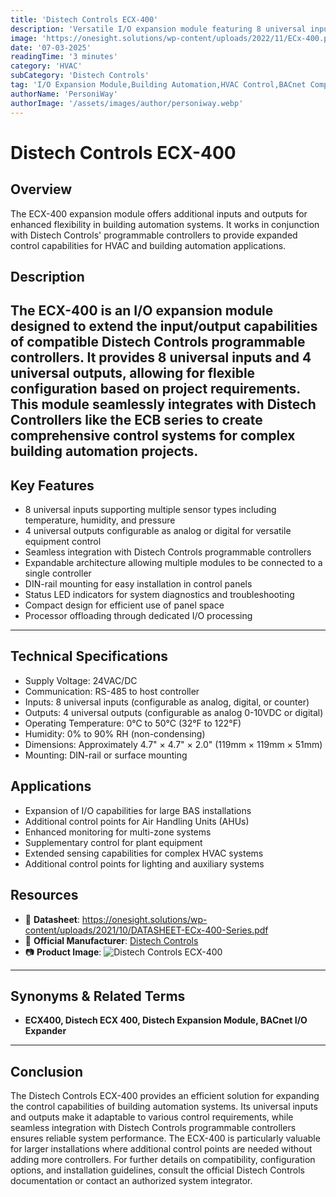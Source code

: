 ```yaml
---
title: 'Distech Controls ECX-400'
description: 'Versatile I/O expansion module featuring 8 universal inputs and 4 universal outputs, designed to extend the capabilities of Distech Controls programmable controllers for building automation systems.'
image: 'https://onesight.solutions/wp-content/uploads/2022/11/ECx-400.png'
date: '07-03-2025'
readingTime: '3 minutes'
category: 'HVAC'
subCategory: 'Distech Controls'
tag: 'I/O Expansion Module,Building Automation,HVAC Control,BACnet Compatible'
authorName: 'PersoniWay'
authorImage: '/assets/images/author/personiway.webp'
---
```

# Distech Controls ECX-400
## **Overview**
The ECX-400 expansion module offers additional inputs and outputs for enhanced flexibility in building automation systems. It works in conjunction with Distech Controls' programmable controllers to provide expanded control capabilities for HVAC and building automation applications.

## **Description**
The ECX-400 is an I/O expansion module designed to extend the input/output capabilities of compatible Distech Controls programmable controllers. It provides 8 universal inputs and 4 universal outputs, allowing for flexible configuration based on project requirements. This module seamlessly integrates with Distech Controllers like the ECB series to create comprehensive control systems for complex building automation projects.
---
## **Key Features**
- 8 universal inputs supporting multiple sensor types including temperature, humidity, and pressure
- 4 universal outputs configurable as analog or digital for versatile equipment control
- Seamless integration with Distech Controls programmable controllers
- Expandable architecture allowing multiple modules to be connected to a single controller
- DIN-rail mounting for easy installation in control panels
- Status LED indicators for system diagnostics and troubleshooting
- Compact design for efficient use of panel space
- Processor offloading through dedicated I/O processing
---
## **Technical Specifications**
- Supply Voltage: 24VAC/DC
- Communication: RS-485 to host controller
- Inputs: 8 universal inputs (configurable as analog, digital, or counter)
- Outputs: 4 universal outputs (configurable as analog 0-10VDC or digital)
- Operating Temperature: 0°C to 50°C (32°F to 122°F)
- Humidity: 0% to 90% RH (non-condensing)
- Dimensions: Approximately 4.7" × 4.7" × 2.0" (119mm × 119mm × 51mm)
- Mounting: DIN-rail or surface mounting

## **Applications**
- Expansion of I/O capabilities for large BAS installations
- Additional control points for Air Handling Units (AHUs)
- Enhanced monitoring for multi-zone systems
- Supplementary control for plant equipment
- Extended sensing capabilities for complex HVAC systems
- Additional control points for lighting and auxiliary systems

## **Resources**
- 📄 **Datasheet**: https://onesight.solutions/wp-content/uploads/2021/10/DATASHEET-ECx-400-Series.pdf
- 🏢 **Official Manufacturer**: [Distech Controls](https://www.distech-controls.com)
- 📷 **Product Image**:
  ![Distech Controls ECX-400](https://onesight.solutions/wp-content/uploads/2022/11/ECx-400.png)

---
## **Synonyms & Related Terms**
- **ECX400, Distech ECX 400, Distech Expansion Module, BACnet I/O Expander**
---
## **Conclusion**
The Distech Controls ECX-400 provides an efficient solution for expanding the control capabilities of building automation systems. Its universal inputs and outputs make it adaptable to various control requirements, while seamless integration with Distech Controls programmable controllers ensures reliable system performance. The ECX-400 is particularly valuable for larger installations where additional control points are needed without adding more controllers. For further details on compatibility, configuration options, and installation guidelines, consult the official Distech Controls documentation or contact an authorized system integrator.
